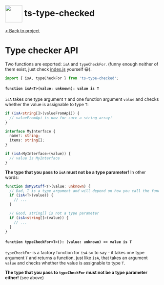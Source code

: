 <h1>
  <img height="56px" width="auto" src="https://raw.githubusercontent.com/janjakubnanista/ts-type-checked/main/res/ts-type-checked.png" align="center"/>
  <span>ts-type-checked</span>
</h1>

<a href="https://github.com/janjakubnanista/ts-type-checked">&lt; Back to project</a>

# Type checker API

Two functions are exported: `isA` and `typeCheckFor`. (funny enough neither of them exist, just check [index.js](https://github.com/janjakubnanista/ts-type-checked/tree/main/src/index.ts) yourself :grinning:).

```typescript
import { isA, typeCheckFor } from 'ts-type-checked';
```

#### `function isA<T>(value: unknown): value is T`

`isA` takes one type argument `T` and one function argument `value` and checks whether the value is assignable to type `T`:

```typescript
if (isA<string[]>(valueFromApi)) {
  // valueFromApi is now for sure a string array!
}

interface MyInterface {
  name?: string;
  items: string[];
}

if (isA<MyInterface>(value)) {
  // value is MyInterface
}
```

**The type that you pass to `isA` must not be a type parameter!** In other words:

```typescript
function doMyStuff<T>(value: unknown) {
  // Bad, T is a type argument and will depend on how you call the function
  if (isA<T>(value)) {
    // ...
  }

  // Good, string[] is not a type parameter
  if (isA<string[]>(value)) {
    // ...
  }
}
```

#### `function typeCheckFor<T>(): (value: unknown) => value is T`

`typeCheckFor` is a factory function for `isA` so to say - it takes one type argument `T` and returns a function, just like `isA`, that takes an argument `value` and checks whether the value is assignable to type `T`.

**The type that you pass to `typeCheckFor` must not be a type parameter either!** (see above)

